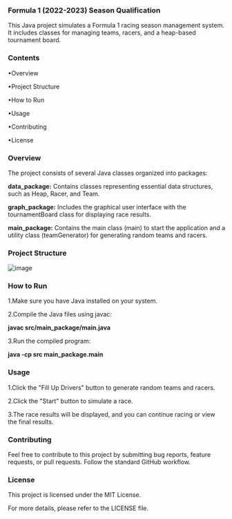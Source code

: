 ### Formula 1 (2022-2023) Season Qualification

This Java project simulates a Formula 1 racing season management system. It includes classes for managing teams, racers, and a heap-based tournament board.

### Contents

•Overview

•Project Structure

•How to Run

•Usage

•Contributing

•License

### Overview

The project consists of several Java classes organized into packages:

**data_package:** Contains classes representing essential data structures, such as Heap, Racer, and Team.

**graph_package:** Includes the graphical user interface with the tournamentBoard class for displaying race results.

**main_package:** Contains the main class (main) to start the application and a utility class (teamGenerator) for generating random teams and racers.

### Project Structure

![image](https://github.com/aralkayacan/Formula-1-Qualification/assets/159698560/7aa270b2-6216-4ebb-bea8-0ce8076fe6d3)



### How to Run

1.Make sure you have Java installed on your system.

2.Compile the Java files using javac:

**javac src/main_package/main.java**

3.Run the compiled program:

**java -cp src main_package.main**

### Usage

1.Click the "Fill Up Drivers" button to generate random teams and racers.

2.Click the "Start" button to simulate a race.

3.The race results will be displayed, and you can continue racing or view the final results.

### Contributing

Feel free to contribute to this project by submitting bug reports, feature requests, or pull requests. Follow the standard GitHub workflow.

### License

This project is licensed under the MIT License.

For more details, please refer to the LICENSE file.
